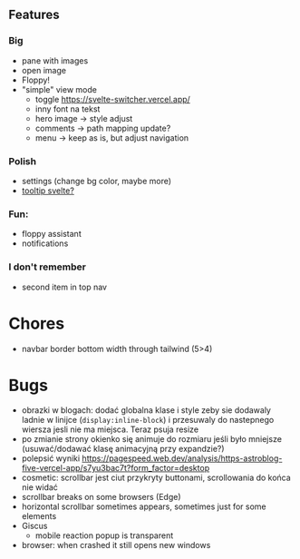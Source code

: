 ## Features

### Big
- pane with images
- open image
- Floppy!
- "simple" view mode
    - toggle https://svelte-switcher.vercel.app/
    - inny font na tekst
    - hero image -> style adjust
    - comments -> path mapping update?
    - menu -> keep as is, but adjust navigation

### Polish

- settings (change bg color, maybe more)
- [tooltip svelte?](https://dev.to/danawoodman/svelte-quick-tip-using-actions-to-integrate-with-javascript-libraries-tippy-tooltips-2m94)

### Fun:
- floppy assistant
- notifications

### I don't remember

- second item in top nav

# Chores
- navbar border bottom width through tailwind (5>4)

# Bugs
- obrazki w blogach: dodać globalna klase i style zeby sie dodawaly ladnie w linijce (`display:inline-block`) i przesuwaly do nastepnego wiersza jesli nie ma miejsca. Teraz psuja resize
- po zmianie strony okienko się animuje do rozmiaru jeśli było mniejsze (usuwać/dodawać klasę animacyjną przy expandzie?)
- polepsić wyniki https://pagespeed.web.dev/analysis/https-astroblog-five-vercel-app/s7yu3bac7t?form_factor=desktop
- cosmetic: scrollbar jest ciut przykryty buttonami, scrollowania do końca nie widać
- scrollbar breaks on some browsers (Edge)
- horizontal scrollbar sometimes appears, sometimes just for some elements
- Giscus
    - mobile reaction popup is transparent
- browser: when crashed it still opens new windows
